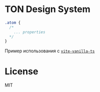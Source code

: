 # TON Design System

```css
.atom {
  /*
    ... properties
  */
}
```

Пример использования с [`vite-vanilla-ts`](https://github.com/designervoid/ton-design-system-vite-vanilla-ts)

# License

MIT
